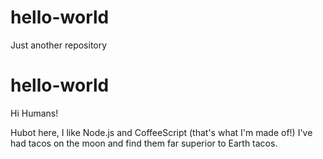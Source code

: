 # hello-world
Just another repository

hello-world
======================
Hi Humans!

Hubot here, I like Node.js and CoffeeScript (that's what I'm made of!)
I've had tacos on the moon and find them far superior to Earth tacos.
